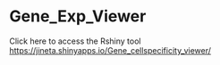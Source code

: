 # Gene_Exp_Viewer
Click here to access the Rshiny tool
https://jineta.shinyapps.io/Gene_cellspecificity_viewer/
